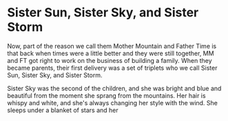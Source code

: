 # Sister Sun, Sister Sky, and Sister Storm

Now, part of the reason we call them Mother Mountain and Father Time is that back when times were a little better and they were still together, MM and FT got right to work on the business of building a family. When they became parents, their first delivery was a set of triplets who we call Sister Sun, Sister Sky, and Sister Storm.



Sister Sky was the second of the children, and she was bright and blue and beautiful from the moment she sprang from the mountains. Her hair is whispy and white, and she's always changing her style with the wind. She sleeps under a blanket of stars and her